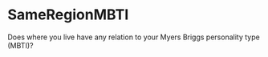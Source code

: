 # SameRegionMBTI
Does where you live have any relation to your Myers Briggs personality type (MBTI)?
